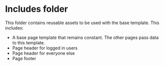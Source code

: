 # Includes folder
This folder contains reusable assets to be used with the base template. This includes:
- A base page template that remains constant. The other pages pass data to this template.
- Page header for logged in users
- Page header for everyone else
- Page footer
